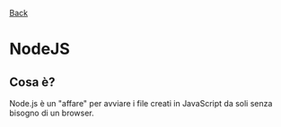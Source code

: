 [Back](../index.md)

# NodeJS
## Cosa è?
Node.js è un "affare" per avviare i file creati in JavaScript da soli senza bisogno di un browser.